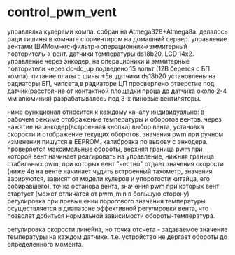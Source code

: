 # control_pwm_vent
управлялка кулерами компа. собран на Atmega328+Atmega8a. делалось ради тишины  в комнате с ориентиром на домашний сервер.
управление вентами ШИМом->rc-фильтр->операционник->эммитерный повторитель-> вент.
датчики температуры ds18b20. LCD 14х2. управление через энкодер. на операционики и эммитерные повторители
через dc-dc_up подведено 15 вольт (12В берется с БП компа). питание платы с шины +5в.
датчики ds18b20 установлены на радиаторы БП, чипсета,в радиаторе ЦП просверлено отверстие под датчик(расстояние
от контактной площадки проца до датчика около 2-4 мм алюминия)
разрабатывалось под 3-х пиновые вентиляторы.

ниже функционал относится к каждому каналу индивидуально:
в рабочем режиме отображение температуры и оборотов вентов. через нажатие на энкодер(встроенная кнопка) выбор вента,
установка скорости и отображение текущих оборотов. значения pwm при ручном изменении пишутся в EEPROM.
калибровка по вызову с энкодера. проверяется максимальные обороты, верхняя граница pwm при которой вент
начинает реагировать на управление, нижняя граница стабильных pwm, при которых вент "честно" отдает значения скорости
(ниже 4в на венте начинает чудить встроенный тахометр, значения варируются, зависят от модели кулеров
и упоротости китайца, его собиравшего), точка останова вента, значения pwm при которых вент стартует (может
отличатся от pwm_min в большую сторону)
регулировка при превышении порогового значения температуры осуществляется в диапазоне эффективной регулировки вента,
что позволет добиться нормальной зависимости обороты-температура.

регулировка скорости линейна, но точка отсчета - задаваемое значение температуры на каждом датчике. т.е. устройство не дергает
обороты до определенного момента.
